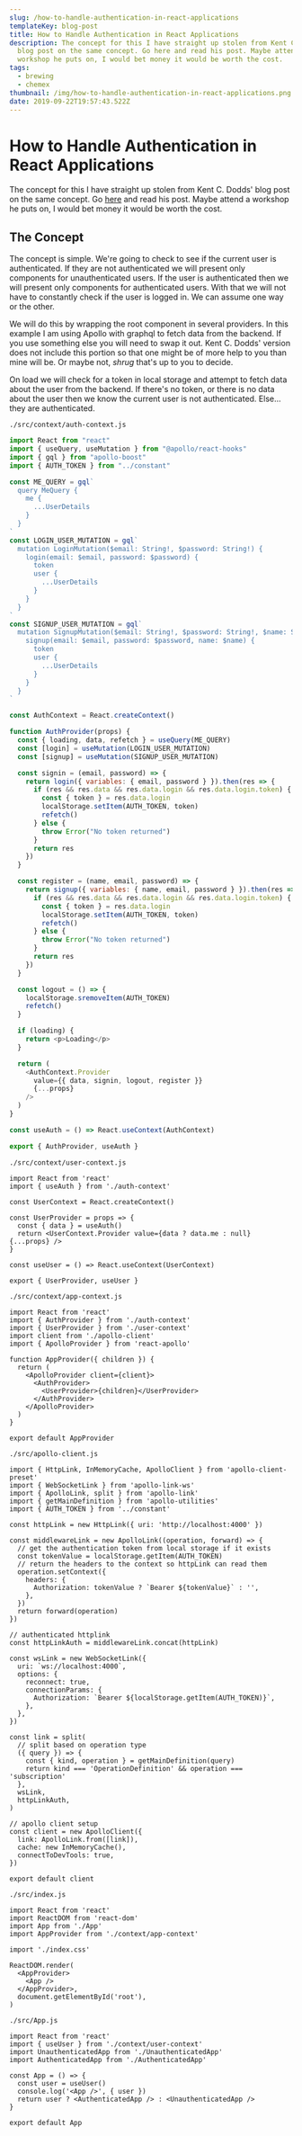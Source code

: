 ```yaml
---
slug: /how-to-handle-authentication-in-react-applications
templateKey: blog-post
title: How to Handle Authentication in React Applications
description: The concept for this I have straight up stolen from Kent C. Dodds'
  blog post on the same concept. Go here and read his post. Maybe attend a
  workshop he puts on, I would bet money it would be worth the cost.
tags:
  - brewing
  - chemex
thumbnail: /img/how-to-handle-authentication-in-react-applications.png
date: 2019-09-22T19:57:43.522Z
---
```


# How to Handle Authentication in React Applications

The concept for this I have straight up stolen from Kent C. Dodds' blog post on the same concept. Go [here](https://kentcdodds.com/blog/authentication-in-react-applications) and read his post. Maybe attend a workshop he puts on, I would bet money it would be worth the cost.

## The Concept

The concept is simple. We're going to check to see if the current user is authenticated. If they are not authenticated we will present only components for unauthenticated users. If the user is authenticated then we will present only components for authenticated users. With that we will not have to constantly check if the user is logged in. We can assume one way or the other.

We will do this by wrapping the root component in several providers. In this example I am using Apollo with graphql to fetch data from the backend. If you use something else you will need to swap it out. Kent C. Dodds' version does not include this portion so that one might be of more help to you than mine will be. Or maybe not, _shrug_ that's up to you to decide.

On load we will check for a token in local storage and attempt to fetch data about the user from the backend. If there's no token, or there is no data about the user then we know the current user is not authenticated. Else... they are authenticated.

`./src/context/auth-context.js`

```javascript
import React from "react"
import { useQuery, useMutation } from "@apollo/react-hooks"
import { gql } from "apollo-boost"
import { AUTH_TOKEN } from "../constant"

const ME_QUERY = gql`
  query MeQuery {
    me {
      ...UserDetails
    }
  }
`
const LOGIN_USER_MUTATION = gql`
  mutation LoginMutation($email: String!, $password: String!) {
    login(email: $email, password: $password) {
      token
      user {
        ...UserDetails
      }
    }
  }
`
const SIGNUP_USER_MUTATION = gql`
  mutation SignupMutation($email: String!, $password: String!, $name: String!) {
    signup(email: $email, password: $password, name: $name) {
      token
      user {
        ...UserDetails
      }
    }
  }
`

const AuthContext = React.createContext()

function AuthProvider(props) {
  const { loading, data, refetch } = useQuery(ME_QUERY)
  const [login] = useMutation(LOGIN_USER_MUTATION)
  const [signup] = useMutation(SIGNUP_USER_MUTATION)

  const signin = (email, password) => {
    return login({ variables: { email, password } }).then(res => {
      if (res && res.data && res.data.login && res.data.login.token) {
        const { token } = res.data.login
        localStorage.setItem(AUTH_TOKEN, token)
        refetch()
      } else {
        throw Error("No token returned")
      }
      return res
    })
  }

  const register = (name, email, password) => {
    return signup({ variables: { name, email, password } }).then(res => {
      if (res && res.data && res.data.login && res.data.login.token) {
        const { token } = res.data.login
        localStorage.setItem(AUTH_TOKEN, token)
        refetch()
      } else {
        throw Error("No token returned")
      }
      return res
    })
  }

  const logout = () => {
    localStorage.sremoveItem(AUTH_TOKEN)
    refetch()
  }

  if (loading) {
    return <p>Loading</p>
  }

  return (
    <AuthContext.Provider
      value={{ data, signin, logout, register }}
      {...props}
    />
  )
}

const useAuth = () => React.useContext(AuthContext)

export { AuthProvider, useAuth }
```

`./src/context/user-context.js`

```
import React from 'react'
import { useAuth } from './auth-context'

const UserContext = React.createContext()

const UserProvider = props => {
  const { data } = useAuth()
  return <UserContext.Provider value={data ? data.me : null} {...props} />
}

const useUser = () => React.useContext(UserContext)

export { UserProvider, useUser }
```

`./src/context/app-context.js`

```
import React from 'react'
import { AuthProvider } from './auth-context'
import { UserProvider } from './user-context'
import client from './apollo-client'
import { ApolloProvider } from 'react-apollo'

function AppProvider({ children }) {
  return (
    <ApolloProvider client={client}>
      <AuthProvider>
        <UserProvider>{children}</UserProvider>
      </AuthProvider>
    </ApolloProvider>
  )
}

export default AppProvider
```

`./src/apollo-client.js`

```
import { HttpLink, InMemoryCache, ApolloClient } from 'apollo-client-preset'
import { WebSocketLink } from 'apollo-link-ws'
import { ApolloLink, split } from 'apollo-link'
import { getMainDefinition } from 'apollo-utilities'
import { AUTH_TOKEN } from '../constant'

const httpLink = new HttpLink({ uri: 'http://localhost:4000' })

const middlewareLink = new ApolloLink((operation, forward) => {
  // get the authentication token from local storage if it exists
  const tokenValue = localStorage.getItem(AUTH_TOKEN)
  // return the headers to the context so httpLink can read them
  operation.setContext({
    headers: {
      Authorization: tokenValue ? `Bearer ${tokenValue}` : '',
    },
  })
  return forward(operation)
})

// authenticated httplink
const httpLinkAuth = middlewareLink.concat(httpLink)

const wsLink = new WebSocketLink({
  uri: `ws://localhost:4000`,
  options: {
    reconnect: true,
    connectionParams: {
      Authorization: `Bearer ${localStorage.getItem(AUTH_TOKEN)}`,
    },
  },
})

const link = split(
  // split based on operation type
  ({ query }) => {
    const { kind, operation } = getMainDefinition(query)
    return kind === 'OperationDefinition' && operation === 'subscription'
  },
  wsLink,
  httpLinkAuth,
)

// apollo client setup
const client = new ApolloClient({
  link: ApolloLink.from([link]),
  cache: new InMemoryCache(),
  connectToDevTools: true,
})

export default client
```

`./src/index.js`

```
import React from 'react'
import ReactDOM from 'react-dom'
import App from './App'
import AppProvider from './context/app-context'

import './index.css'

ReactDOM.render(
  <AppProvider>
    <App />
  </AppProvider>,
  document.getElementById('root'),
)
```

`./src/App.js`

```
import React from 'react'
import { useUser } from './context/user-context'
import UnauthenticatedApp from './UnauthenticatedApp'
import AuthenticatedApp from './AuthenticatedApp'

const App = () => {
  const user = useUser()
  console.log('<App />', { user })
  return user ? <AuthenticatedApp /> : <UnauthenticatedApp />
}

export default App
```
